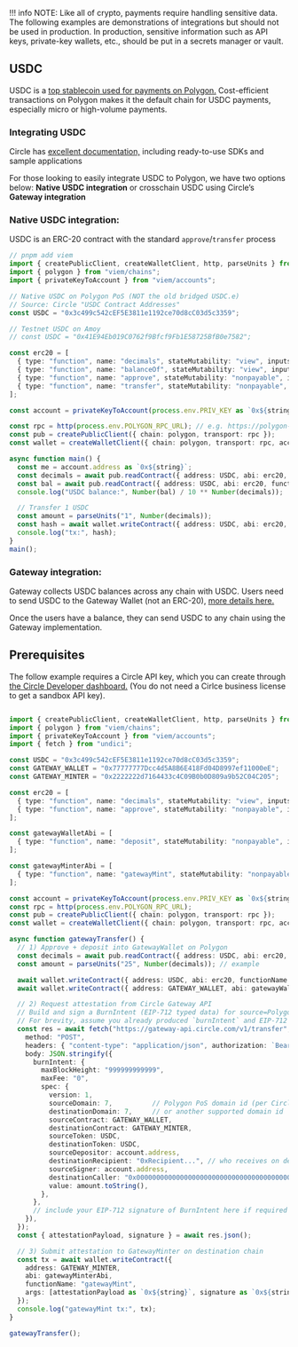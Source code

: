 !!! info 
    NOTE: Like all of crypto, payments require handling sensitive data. The following examples are demonstrations of integrations but should not be used in production. In production, sensitive information such as API keys, private-key wallets, etc., should be put in a secrets manager or vault.

## USDC 
USDC is a [top stablecoin used for payments on Polygon.](https://defillama.com/stablecoins/Polygon) Cost-efficient transactions on Polygon makes it the default chain for USDC payments, especially micro or high-volume payments.    

### Integrating USDC
Circle has [excellent documentation,](https://developers.circle.com/) including ready-to-use SDKs and sample applications

For those looking to easily integrate USDC to Polygon, we have two options below: **Native USDC integration** or crosschain USDC using Circle’s **Gateway integration**

### Native USDC integration:

USDC is an ERC-20 contract with the standard `approve`/`transfer` process

```ts
// pnpm add viem
import { createPublicClient, createWalletClient, http, parseUnits } from "viem";
import { polygon } from "viem/chains";
import { privateKeyToAccount } from "viem/accounts";

// Native USDC on Polygon PoS (NOT the old bridged USDC.e)
// Source: Circle "USDC Contract Addresses"
const USDC = "0x3c499c542cEF5E3811e1192ce70d8cC03d5c3359";

// Testnet USDC on Amoy
// const USDC = "0x41E94Eb019C0762f9Bfcf9Fb1E58725BfB0e7582";

const erc20 = [
  { type: "function", name: "decimals", stateMutability: "view", inputs: [], outputs: [{ type: "uint8" }] },
  { type: "function", name: "balanceOf", stateMutability: "view", inputs: [{ type: "address" }], outputs: [{ type: "uint256" }] },
  { type: "function", name: "approve", stateMutability: "nonpayable", inputs: [{ type: "address" }, { type: "uint256" }], outputs: [{ type: "bool" }] },
  { type: "function", name: "transfer", stateMutability: "nonpayable", inputs: [{ type: "address" }, { type: "uint256" }], outputs: [{ type: "bool" }] },
];

const account = privateKeyToAccount(process.env.PRIV_KEY as `0x${string}`);

const rpc = http(process.env.POLYGON_RPC_URL); // e.g. https://polygon-rpc.com
const pub = createPublicClient({ chain: polygon, transport: rpc });
const wallet = createWalletClient({ chain: polygon, transport: rpc, account });

async function main() {
  const me = account.address as `0x${string}`;
  const decimals = await pub.readContract({ address: USDC, abi: erc20, functionName: "decimals" });
  const bal = await pub.readContract({ address: USDC, abi: erc20, functionName: "balanceOf", args: [me] });
  console.log("USDC balance:", Number(bal) / 10 ** Number(decimals));

  // Transfer 1 USDC
  const amount = parseUnits("1", Number(decimals));
  const hash = await wallet.writeContract({ address: USDC, abi: erc20, functionName: "transfer", args: ["0xRecipient...", amount] });
  console.log("tx:", hash);
}
main();
```

### Gateway integration:

Gateway collects USDC balances across any chain with USDC. Users need to send USDC to the Gateway Wallet (not an ERC-20), [more details here.](https://developers.circle.com/gateway#setting-up-a-balance)     

Once the users have a balance, they can send USDC to any chain using the Gateway implementation.

## Prerequisites

The follow example requires a Circle API key, which you can create through [the Circle Developer dashboard.](https://console.circle.com/) (You do not need a Cirlce business license to get a sandbox API key).

```ts

import { createPublicClient, createWalletClient, http, parseUnits } from "viem";
import { polygon } from "viem/chains";
import { privateKeyToAccount } from "viem/accounts";
import { fetch } from "undici";

const USDC = "0x3c499c542cEF5E3811e1192ce70d8cC03d5c3359";
const GATEWAY_WALLET = "0x77777777Dcc4d5A8B6E418Fd04D8997ef11000eE";
const GATEWAY_MINTER = "0x2222222d7164433c4C09B0b0D809a9b52C04C205";

const erc20 = [
  { type: "function", name: "decimals", stateMutability: "view", inputs: [], outputs: [{ type: "uint8" }] },
  { type: "function", name: "approve", stateMutability: "nonpayable", inputs: [{ type: "address" }, { type: "uint256" }], outputs: [{ type: "bool" }] },
];

const gatewayWalletAbi = [
  { type: "function", name: "deposit", stateMutability: "nonpayable", inputs: [{ type: "address" }, { type: "uint256" }], outputs: [] },
];

const gatewayMinterAbi = [
  { type: "function", name: "gatewayMint", stateMutability: "nonpayable", inputs: [{ type: "bytes" }, { type: "bytes" }], outputs: [] },
];

const account = privateKeyToAccount(process.env.PRIV_KEY as `0x${string}`);
const rpc = http(process.env.POLYGON_RPC_URL);
const pub = createPublicClient({ chain: polygon, transport: rpc });
const wallet = createWalletClient({ chain: polygon, transport: rpc, account });

async function gatewayTransfer() {
  // 1) Approve + deposit into GatewayWallet on Polygon
  const decimals = await pub.readContract({ address: USDC, abi: erc20, functionName: "decimals" });
  const amount = parseUnits("25", Number(decimals)); // example

  await wallet.writeContract({ address: USDC, abi: erc20, functionName: "approve", args: [GATEWAY_WALLET, amount] });
  await wallet.writeContract({ address: GATEWAY_WALLET, abi: gatewayWalletAbi, functionName: "deposit", args: [USDC, amount] });

  // 2) Request attestation from Circle Gateway API
  // Build and sign a BurnIntent (EIP-712 typed data) for source=Polygon, destination=Polygon (same-chain "withdraw") or another chain.
  // For brevity, assume you already produced `burnIntent` and EIP-712 signature with your EOA.
  const res = await fetch("https://gateway-api.circle.com/v1/transfer", {
    method: "POST",
    headers: { "content-type": "application/json", authorization: `Bearer ${process.env.CIRCLE_API_KEY}` },
    body: JSON.stringify({
      burnIntent: {
        maxBlockHeight: "999999999999",
        maxFee: "0",
        spec: {
          version: 1,
          sourceDomain: 7,          // Polygon PoS domain id (per Circle docs)
          destinationDomain: 7,     // or another supported domain id
          sourceContract: GATEWAY_WALLET,
          destinationContract: GATEWAY_MINTER,
          sourceToken: USDC,
          destinationToken: USDC,
          sourceDepositor: account.address,
          destinationRecipient: "0xRecipient...", // who receives on destination
          sourceSigner: account.address,
          destinationCaller: "0x0000000000000000000000000000000000000000",
          value: amount.toString(),
        },
      },
      // include your EIP-712 signature of BurnIntent here if required by your flow
    }),
  });
  const { attestationPayload, signature } = await res.json();

  // 3) Submit attestation to GatewayMinter on destination chain
  const tx = await wallet.writeContract({
    address: GATEWAY_MINTER,
    abi: gatewayMinterAbi,
    functionName: "gatewayMint",
    args: [attestationPayload as `0x${string}`, signature as `0x${string}`],
  });
  console.log("gatewayMint tx:", tx);
}

gatewayTransfer();
```